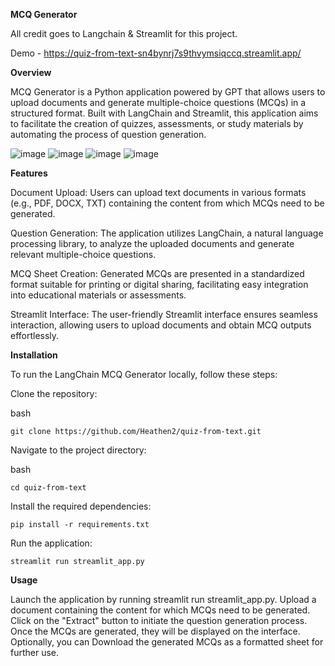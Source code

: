 **MCQ Generator**

All credit goes to Langchain & Streamlit for this project.

Demo - https://quiz-from-text-sn4bynrj7s9thvymsiqccq.streamlit.app/

**Overview**

MCQ Generator is a Python application powered by GPT that allows users to upload documents and generate multiple-choice questions (MCQs) in a structured format. Built with LangChain and Streamlit, this application aims to facilitate the creation of quizzes, assessments, or study materials by automating the process of question generation.

![image](https://github.com/Heathen2/quiz-from-text/assets/34716154/c6972f64-7b03-46b3-926f-3c692437f3b1)
![image](https://github.com/Heathen2/quiz-from-text/assets/34716154/07283cf6-3d1c-4224-a50e-4b620553100e)
![image](https://github.com/Heathen2/quiz-from-text/assets/34716154/ce51bee1-c23f-43f3-affc-4e53ccbaf9bf)
![image](https://github.com/Heathen2/quiz-from-text/assets/34716154/03a70849-b627-4efc-adcb-61e76e043b5d)


**Features**

Document Upload: Users can upload text documents in various formats (e.g., PDF, DOCX, TXT) containing the content from which MCQs need to be generated.

Question Generation: The application utilizes LangChain, a natural language processing library, to analyze the uploaded documents and generate relevant multiple-choice questions.

MCQ Sheet Creation: Generated MCQs are presented in a standardized format suitable for printing or digital sharing, facilitating easy integration into educational materials or assessments.

Streamlit Interface: The user-friendly Streamlit interface ensures seamless interaction, allowing users to upload documents and obtain MCQ outputs effortlessly.


**Installation**

To run the LangChain MCQ Generator locally, follow these steps:

Clone the repository:

bash

    git clone https://github.com/Heathen2/quiz-from-text.git

Navigate to the project directory:

bash

    cd quiz-from-text

Install the required dependencies:

    pip install -r requirements.txt

Run the application:

    streamlit run streamlit_app.py

**Usage**

Launch the application by running streamlit run streamlit_app.py.
Upload a document containing the content for which MCQs need to be generated.
Click on the "Extract" button to initiate the question generation process.
Once the MCQs are generated, they will be displayed on the interface.
Optionally, you can Download the generated MCQs as a formatted sheet for further use.
